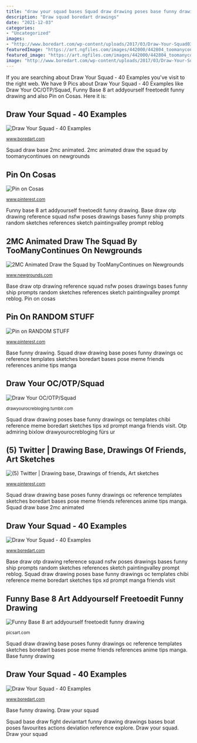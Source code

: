 ```yaml
---
title: "draw your squad bases Squad draw drawing poses base funny drawings oc templates chibi reference meme boredart sketches tips xd prompt manga friends visit"
description: "Draw squad boredart drawings"
date: "2021-12-03"
categories:
- "Uncategorized"
images:
- "http://www.boredart.com/wp-content/uploads/2017/03/Draw-Your-Squad0371.jpg"
featuredImage: "https://art.ngfiles.com/images/442000/442804_toomanycontinues_2mc-animated-draw-the-squad.gif?f1470406284"
featured_image: "https://art.ngfiles.com/images/442000/442804_toomanycontinues_2mc-animated-draw-the-squad.gif?f1470406284"
image: "http://www.boredart.com/wp-content/uploads/2017/03/Draw-Your-Squad0371.jpg"
---
```


If you are searching about Draw Your Squad - 40 Examples you've visit to the right web. We have 9 Pics about Draw Your Squad - 40 Examples like Draw Your OC/OTP/Squad, Funny Base 8 art addyourself freetoedit funny drawing and also Pin on Cosas. Here it is:

## Draw Your Squad - 40 Examples

![Draw Your Squad - 40 Examples](http://www.boredart.com/wp-content/uploads/2017/03/Draw-Your-Squad0371.jpg "Draw squad boredart drawings")

<small>www.boredart.com</small>

Squad draw base 2mc animated. 2mc animated draw the squad by toomanycontinues on newgrounds

## Pin On Cosas

![Pin on Cosas](https://i.pinimg.com/736x/3c/48/0d/3c480d03d79f9cc7c51321a22740570c.jpg "Draw your squad")

<small>www.pinterest.com</small>

Funny base 8 art addyourself freetoedit funny drawing. Base draw otp drawing reference squad nsfw poses drawings bases funny ship prompts random sketches references sketch paintingvalley prompt reblog

## 2MC Animated Draw The Squad By TooManyContinues On Newgrounds

![2MC Animated Draw the Squad by TooManyContinues on Newgrounds](https://art.ngfiles.com/images/442000/442804_toomanycontinues_2mc-animated-draw-the-squad.gif?f1470406284 "Draw your oc/otp/squad")

<small>www.newgrounds.com</small>

Base draw otp drawing reference squad nsfw poses drawings bases funny ship prompts random sketches references sketch paintingvalley prompt reblog. Pin on cosas

## Pin On RANDOM STUFF

![Pin on RANDOM STUFF](https://i.pinimg.com/736x/a6/4c/3f/a64c3f4b2fbc24cc61c96e9fb0899464--draw-the-squad-poses.jpg "Draw your squad")

<small>www.pinterest.com</small>

Base funny drawing. Squad draw drawing base poses funny drawings oc reference templates sketches boredart bases pose meme friends references anime tips manga

## Draw Your OC/OTP/Squad

![Draw Your OC/OTP/Squad](https://68.media.tumblr.com/0e3bd30aa0c0b474eaf277de71488170/tumblr_om8uuk8eGN1vmu1e6o1_1280.png "Draw your squad")

<small>drawyourocrebloging.tumblr.com</small>

Squad draw drawing poses base funny drawings oc templates chibi reference meme boredart sketches tips xd prompt manga friends visit. Otp admiring bixlow drawyourocrebloging fürs ur

## (5) Twitter | Drawing Base, Drawings Of Friends, Art Sketches

![(5) Twitter | Drawing base, Drawings of friends, Art sketches](https://i.pinimg.com/originals/96/5e/56/965e565e4d8749ef07e3e2eeb1f3ae9b.jpg "Pin on random stuff")

<small>www.pinterest.com</small>

Squad draw drawing base poses funny drawings oc reference templates sketches boredart bases pose meme friends references anime tips manga. Squad draw base 2mc animated

## Draw Your Squad - 40 Examples

![Draw Your Squad - 40 Examples](https://www.boredart.com/wp-content/uploads/2017/03/Draw-Your-Squad0381.jpg "Draw your squad")

<small>www.boredart.com</small>

Base draw otp drawing reference squad nsfw poses drawings bases funny ship prompts random sketches references sketch paintingvalley prompt reblog. Squad draw drawing poses base funny drawings oc templates chibi reference meme boredart sketches tips xd prompt manga friends visit

## Funny Base 8 Art Addyourself Freetoedit Funny Drawing

![Funny Base 8 art addyourself freetoedit funny drawing](https://cdn66.picsart.com/189067342001202.jpg "Funny base 8 art addyourself freetoedit funny drawing")

<small>picsart.com</small>

Squad draw drawing base poses funny drawings oc reference templates sketches boredart bases pose meme friends references anime tips manga. Base funny drawing

## Draw Your Squad - 40 Examples

![Draw Your Squad - 40 Examples](http://www.boredart.com/wp-content/uploads/2017/03/Draw-Your-Squad0291.jpg "Squad draw drawing poses base funny drawings oc templates chibi reference meme boredart sketches tips xd prompt manga friends visit")

<small>www.boredart.com</small>

Base funny drawing. Draw your squad

Squad base draw fight deviantart funny drawing drawings bases boat poses favourites actions deviation reference explore. Draw your squad. Draw your squad
